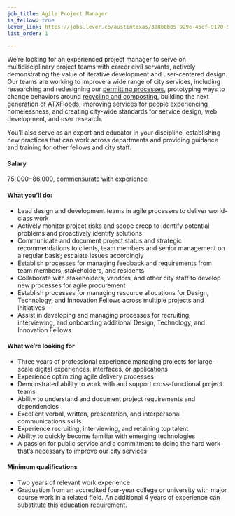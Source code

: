 ```yaml
---
job_title: Agile Project Manager
is_fellow: true
lever_link: https://jobs.lever.co/austintexas/3a8b0b05-929e-45cf-9170-5d44c357745c/apply
list_order: 1

---
```

We’re looking for an experienced project manager to serve on multidisciplinary project teams with career civil servants, actively demonstrating the value of iterative development and user-centered design. Our teams are working to improve a wide range of city services, including researching and redesigning our [permitting processes](http://www.austintexas.gov/department/development-services), prototyping ways to change behaviors around [recycling and composting](http://www.austintexas.gov/department/austin-resource-recovery), building the next generation of [ATXFloods](https://www.atxfloods.com), improving services for people experiencing homelessness, and creating city-wide standards for service design, web development, and user research.

You’ll also serve as an expert and educator in your discipline, establishing new practices that can work across departments and providing guidance and training for other fellows and city staff.

#### Salary

$75,000-$86,000, commensurate with experience

#### What you’ll do:

*   Lead design and development teams in agile processes to deliver world-class work
*   Actively monitor project risks and scope creep to identify potential problems and proactively identify solutions
*   Communicate and document project status and strategic recommendations to clients, team members and senior management on a regular basis; escalate issues accordingly
*   Establish processes for managing feedback and requirements from team members, stakeholders, and residents
*   Collaborate with stakeholders, vendors, and other city staff to develop new processes for agile procurement
*   Establish processes for managing resource allocations for Design, Technology, and Innovation Fellows across multiple projects and initiatives
*   Assist in developing and managing processes for recruiting, interviewing, and onboarding additional Design, Technology, and Innovation Fellows

#### What we’re looking for

*   Three years of professional experience managing projects for large-scale digital experiences, interfaces, or applications
*   Experience optimizing agile delivery processes
*   Demonstrated ability to work with and support cross-functional project teams
*   Ability to understand and document project requirements and dependencies
*   Excellent verbal, written, presentation, and interpersonal communications skills
*   Experience recruiting, interviewing, and retaining top talent
*   Ability to quickly become familiar with emerging technologies
*   A passion for public service and a commitment to doing the hard work that’s necessary to improve our city services

#### Minimum qualifications

*   Two years of relevant work experience
*   Graduation from an accredited four-year college or university with major course work in a related field. An additional 4 years of experience can substitute this education requirement.
